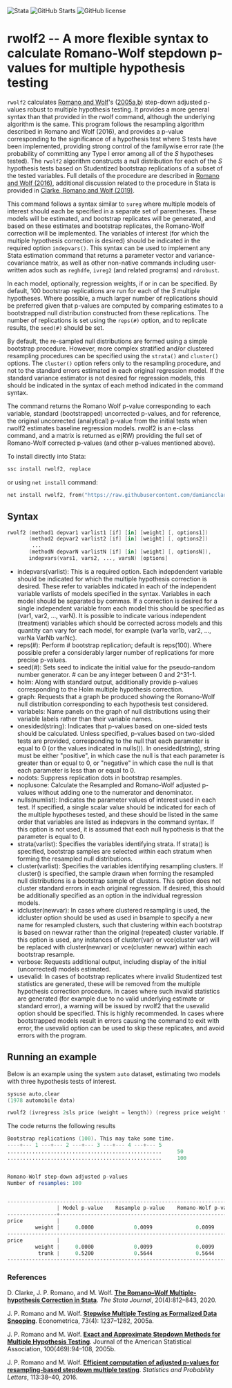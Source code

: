 ![Stata](https://img.shields.io/badge/stata-2013-green) ![GitHub Starts](https://img.shields.io/github/stars/damiancclarke/rwolf2?style=social) ![GitHub license](https://img.shields.io/github/license/license/rwolf2)

# rwolf2 -- A more flexible syntax to calculate Romano-Wolf stepdown p-values for multiple hypothesis testing 

`rwolf2` calculates [Romano and Wolf](#references)'s ([2005a](#references),[b](#references)) step-down adjusted p-values robust to multiple hypothesis testing.  It provides a more general syntax than that provided in the rwolf command, although the underlying algorithm is the same.  This program follows the resampling algorithm described in Romano and Wolf (2016), and provides a p-value corresponding to the significance of a hypothesis test where S tests have been implemented, providing strong control of the familywise error rate (the
probability of committing any Type I error among all of the *S* hypotheses tested).  The `rwolf2` algorithm constructs a null
distribution for each of the *S* hypothesis tests based on Studentized bootstrap replications of a subset of the tested
variables.  Full details of the procedure are described in [Romano and Wolf (2016)](#references), additional discussion related to the
procedure in Stata is provided in [Clarke, Romano and Wolf (2019)](#references).

This command follows a syntax similar to `sureg` where multiple models of interest should each be specified in a separate set of
parentheses.  These models will be estimated, and bootstrap replicates will be generated, and based on these estimates and
bootstrap replicates, the Romano-Wolf correction will be implemented.  The variables of interest (for which the multiple
hypothesis correction is desired) should be indicated in the required option `indepvars()`.  This syntax can be used to implement
any Stata estimation command that returns a parameter vector and variance-covariance matrix, as well as other non-native
commands including user-written ados such as `reghdfe`, `ivreg2` (and related programs) and `rdrobust`.

In each model, optionally, regression weights, if or in can be specified.  By default, 100 bootstrap replications are run for
each of the *S* multiple hypotheses.  Where possible, a much larger number of replications should be preferred given that
p-values are computed by comparing estimates to a bootstrapped null distribution constructed from these replications.  The
number of replications is set using the `reps(#)` option, and to replicate results, the `seed(#)` should be set.

By default, the re-sampled null distributions are formed using a simple bootstrap procedure.  However, more complex stratified
and/or clustered resampling procedures can be specified using the `strata()` and `cluster()` options.  The `cluster()` option refers
only to the resampling procedure, and not to the standard errors estimated in each original regression model.  If the standard
variance estimator is not desired for regression models, this should be indicated in the syntax of each method indicated in the
command syntax.

The command returns the Romano Wolf p-value corresponding to each variable, standard (bootstrapped) uncorrected p-values, and
for reference, the original uncorrected (analytical) p-value from the initial tests when rwolf2 estimates baseline regression
models.  rwolf2 is an e-class command, and a matrix is returned as e(RW) providing the full set of Romano-Wolf corrected
p-values (and other p-values mentioned above).

To install directly into Stata:
```s
ssc install rwolf2, replace
```
or using ```net install``` command:
```s
net install rwolf2, from("https://raw.githubusercontent.com/damiancclarke/rwolf2/master") replace
```
## Syntax
```s
rwolf2 (method1 depvar1 varlist1 [if] [in] [weight] [, options1])
       (method2 depvar2 varlist2 [if] [in] [weight] [, options2])
        ...
       (methodN depvarN varlistN [if] [in] [weight] [, optionsN]),
       indepvars(vars1, vars2, ..., varsN) [options]
```
+ indepvars(varlist):       This is a required option. Each indepdendent variable should be indicated for which the multiple hypothesis correction is desired.  These refer to variables indicated in each of the independent variable varlists of models
                           specified in the syntax.  Variables in each model should be separated by commas.  If a correction is desired for a single independent variable from each model this should be specified as (var1, var2, ..., varN).  It is
                           possible to indicate various independent (treatment) variables which should be corrected across models and this quantity can vary for each model, for example (var1a var1b, var2, ..., varNa VarNb varNc).
+ reps(*#*):                  Perform # bootstrap replication; default is reps(100).  Where possible prefer a considerably larger number of replications for more precise p-values.
+ seed(*#*):                  Sets seed to indicate the initial value for the pseudo-random number generator.  # can be any integer between 0 and 2^31-1.
+ holm:                     Along with standard output, additionally provide p-values corresponding to the Holm multiple hypothesis correction.
+ graph:                    Requests that a graph be produced showing the Romano-Wolf null distribution corresponding to each hypothesis test considered.
+ varlabels:                Name panels on the graph of null distributions using their variable labels rather than their variable names.
+ onesided(string):         Indicates that p-values based on one-sided tests should be calculated.  Unless specified, p-values based on two-sided tests are provided, corresponding to the null that each parameter is equal to 0 (or the values indicated
                           in nulls()). In onesided(string), string must be either "positive", in which case the null is that each parameter is greater than or equal to 0, or "negative" in which case the null is that each parameter is less than or
                           equal to 0.
+ nodots:                   Suppress replication dots in bootstrap resamples.
+ noplusone:                Calculate the Resampled and Romano-Wolf adjusted p-values without adding one to the numerator and denominator.
+ nulls(numlist):           Indicates the parameter values of interest used in each test. If specified, a single scalar value should be indicated for each of the multiple hypotheses tested, and these should be listed in the same order that variables
                           are listed as indepvars in the command syntax. If this option is not used, it is assumed that each null hypothesis is that the parameter is equal to 0.
+ strata(varlist):          Specifies the variables identifying strata.  If strata() is specified, bootstrap samples are selected within each stratum when forming the resampled null distributions.
+ cluster(varlist):         Specifies the variables identifying resampling clusters.  If cluster() is specified, the sample drawn when forming the resampled null distributions is a bootstrap sample of clusters. This option does not cluster standard
                           errors in each original regression.  If desired, this should be additionally specified as an option in the individual regression models.
+ idcluster(newvar):        In cases where clustered resampling is used, the idcluster option should be used as used in bsample to specify a new name for resampled clusters, such that clustering within each bootstrap is based on newvar rather than
                           the original (repeated) cluster variable.  If this option is used, any instances of cluster(var) or vce(cluster var) will be replaced with cluster(newvar) or vce(cluster newvar) within each bootstrap resample.
+ verbose:                  Requests additional output, including display of the initial (uncorrected) models estimated.
+ usevalid:                 In cases of bootstrap replicates where invalid Studentized test statistics are generated, these will be removed from the multiple hypothesis correction procedure.  In cases where such invalid statistics are generated (for
                           example due to no valid underlying estimate or standard error), a warning will be issued by rwolf2 that the usevalid option should be specified.  This is highly recommended.  In cases where bootstrapped models result in
                           errors causing the command to exit with error, the usevalid option can be used to skip these replicates, and avoid errors with the program.

## Running an example
Below is an example using the system `auto` dataset, estimating two models with three hypothesis tests of interest.
```s
sysuse auto,clear
(1978 automobile data)

rwolf2 (ivregress 2sls price (weight = length)) (regress price weight trunk), indepvars(weight, weight trunk) 
```
The code returns the following results
```s
Bootstrap replications (100). This may take some time.
----+--- 1 ---+--- 2 ---+--- 3 ---+--- 4 ---+--- 5
..................................................     50
..................................................     100


Romano-Wolf step-down adjusted p-values
Number of resamples: 100


------------------------------------------------------------------------------
                | Model p-value    Resample p-value    Romano-Wolf p-value
----------------+-------------------------------------------------------------
price           |     
         weight |     0.0000             0.0099              0.0099
------------------------------------------------------------------------------
price           |     
         weight |     0.0000             0.0099              0.0099
          trunk |     0.5200             0.5644              0.5644
------------------------------------------------------------------------------
```

### References
D. Clarke, J. P. Romano, and M. Wolf. **[The Romano–Wolf Multiple­-hypothesis Correction in Stata](https://journals.sagepub.com/doi/abs/10.1177/1536867X20976314)**. *The Stata Journal*, 20(4):812–843, 2020.

J. P. Romano and M. Wolf. **[Stepwise Multiple Testing as Formalized Data Snooping](https://onlinelibrary.wiley.com/doi/abs/10.1111/j.1468-0262.2005.00615.x)**. Econometrica, 73(4): 1237–1282, 2005a.

J. P. Romano and M. Wolf. **[Exact and Approximate Stepdown Methods for Multiple Hypothesis Testing](https://www.tandfonline.com/doi/abs/10.1198/016214504000000539)**. Journal of the American Statistical Association, 100(469):94–108, 2005b.

J. P. Romano and M. Wolf. **[Efficient computation of adjusted p-­values for resampling-­based stepdown multiple testing](https://www.sciencedirect.com/science/article/abs/pii/S0167715216000389)**. *Statistics and Probability Letters*, 113:38–40, 2016.

